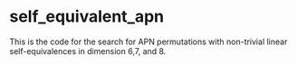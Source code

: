 # self_equivalent_apn
This is the code for the search for APN permutations with non-trivial linear self-equivalences in dimension 6,7, and 8.
